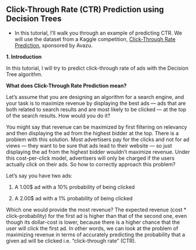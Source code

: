**Click-Through Rate (CTR) Prediction using Decision Trees**
---
*   In this tutorial, I’ll walk you through an example of predicting CTR. We will use the dataset from a Kaggle competition, [Click-Through Rate Prediction](https://www.kaggle.com/c/avazu-ctr-prediction), sponsored by Avazu. 

**1. Introduction**

In this tutorial, I will try to predict click-through rate of ads with the Decision Tree algorithm.

**What does Click-Through Rate Prediction mean?**

Let’s assume that you are designing an algorithm for a search engine, and your task is to maximize revenue by displaying the best ads — ads that are both related to search results and are most likely to be clicked — at the top of the search results. How would you do it?

You might say that revenue can be maximized by first filtering on relevancy and then displaying the ad from the highest bidder at the top. There is a problem with this solution. Most advertisers pay for the clicks and not for ad views — they want to be sure that ads lead to their website — so just displaying the ad from the highest bidder wouldn’t maximize revenue. Under this cost-per-click model, advertisers will only be charged if the users actually click on their ads.  So how to correctly approach this problem?

Let’s say you have two ads:

1.   A 1.00$ ad with a 10% probability of being clicked

2.   A 2.00$ ad with a 1% probability of being clicked

Which one would provide the most revenue? The expected revenue (cost * click-probability) for the first ad is higher than that of the second one, even though its dollar-cost is lower, because there is a higher chance that the user will click the first ad. In other words, we can look at the problem of maximizing revenue in terms of accurately predicting the probability that a given ad will be clicked i.e. “click-through rate” (CTR).

